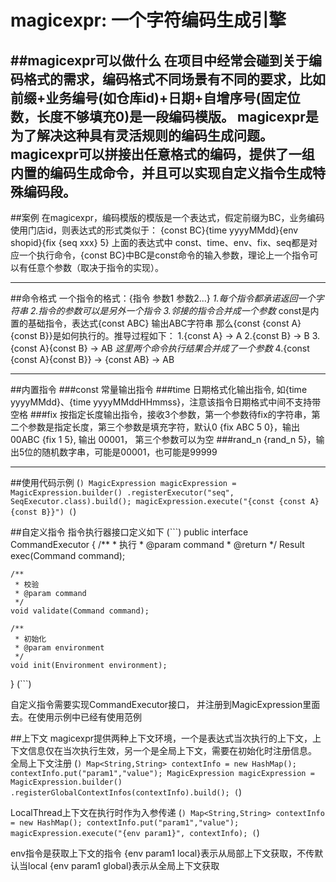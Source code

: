 # magicexpr: 一个字符编码生成引擎

##magicexpr可以做什么
在项目中经常会碰到关于编码格式的需求，编码格式不同场景有不同的要求，比如 前缀+业务编号(如仓库id)+日期+自增序号(固定位数，长度不够填充0)是一段编码模版。
magicexpr是为了解决这种具有灵活规则的编码生成问题。magicexpr可以拼接出任意格式的编码，提供了一组内置的编码生成命令，并且可以实现自定义指令生成特殊编码段。
-----
##案例
在magicexpr，编码模版的模版是一个表达式，假定前缀为BC，业务编码使用门店id，则表达式的形式类似于：
{const BC}{time yyyyMMdd}{env shopid}{fix {seq xxx} 5}
上面的表达式中 const、time、env、fix、seq都是对应一个执行命令，{const BC}中BC是const命令的输入参数，理论上一个指令可以有任意个参数（取决于指令的实现）。

-----

##命令格式 
一个指令的格式：{指令 参数1 参数2...}
*1.每个指令都承诺返回一个字符串*
*2.指令的参数可以是另外一个指令*
*3.邻接的指令合并成一个参数*
const是内置的基础指令，表达式{const ABC} 输出ABC字符串
那么{const {const A}{const B}}是如何执行的。推导过程如下：
1.{const A} -> A 
2.{const B} -> B
3.{const A}{const B} -> AB  *这里两个命令执行结果合并成了一个参数*
4.{const {const A}{const B}} -> {const AB} -> AB  

-----

##内置指令
###const
常量输出指令
###time
日期格式化输出指令, 如{time yyyyMMdd}、{time yyyyMMddHHmmss}，注意该指令日期格式中间不支持带空格
###fix
按指定长度输出指令，接收3个参数，第一个参数待fix的字符串，第二个参数是指定长度，第三个参数是填充字符，默认0
{fix ABC 5 0}，输出 00ABC
{fix 1 5}, 输出 00001， 第三个参数可以为空
###rand_n
{rand_n 5}，输出5位的随机数字串，可能是00001，也可能是99999

-----

##使用代码示例
(```)
MagicExpression magicExpression = MagicExpression.builder()
            .registerExecutor("seq", SeqExecutor.class).build();
magicExpression.execute("{const {const A}{const B}}")
(```)

##自定义指令
指令执行器接口定义如下
(```)
public interface CommandExecutor {
    /**
     * 执行
     * @param command
     * @return
     */
    Result exec(Command command);

    /**
     * 校验
     * @param command
     */
    void validate(Command command);

    /**
     * 初始化
     * @param environment
     */
    void init(Environment environment);
}
(```)

自定义指令需要实现CommandExecutor接口， 并注册到MagicExpression里面去。在使用示例中已经有使用范例

##上下文
magicexpr提供两种上下文环境，一个是表达式当次执行的上下文，上下文信息仅在当次执行生效，另一个是全局上下文，需要在初始化时注册信息。
全局上下文注册
(```)
Map<String,String> contextInfo = new HashMap();
contextInfo.put("param1","value");
MagicExpression magicExpression = MagicExpression.builder()
            .registerGlobalContextInfos(contextInfo).build();
(```)

LocalThread上下文在执行时作为入参传递
(```)
Map<String,String> contextInfo = new HashMap();
contextInfo.put("param1","value");
magicExpression.execute("{env param1}", contextInfo);
(```)

env指令是获取上下文的指令 
{env param1 local}表示从局部上下文获取，不传默认当local
{env param1 global}表示从全局上下文获取


